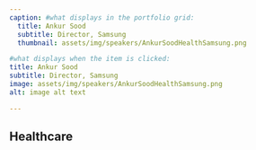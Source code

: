 ```yaml
---
caption: #what displays in the portfolio grid:
  title: Ankur Sood
  subtitle: Director, Samsung
  thumbnail: assets/img/speakers/AnkurSoodHealthSamsung.png

#what displays when the item is clicked:
title: Ankur Sood
subtitle: Director, Samsung
image: assets/img/speakers/AnkurSoodHealthSamsung.png
alt: image alt text

---
```


## Healthcare
